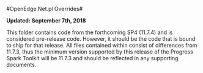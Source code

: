 #OpenEdge.Net.pl Overrides#

**Updated: September 7th, 2018**

This folder contains code from the forthcoming SP4 (11.7.4) and is considered pre-release code.
However, it should be the code that is bound to ship for that release. All files contained within
consist of differences from 11.7.3, thus the minimum version supported by this release of the
Progress Spark Toolkit will be 11.7.3 and should be reflected in any supporting documents.